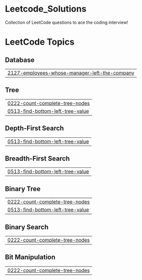 # Leetcode_Solutions
Collection of LeetCode questions to ace the coding interview! 

<!---LeetCode Topics Start-->
# LeetCode Topics
## Database
|  |
| ------- |
| [2127-employees-whose-manager-left-the-company](https://github.com/TARAK0506/LEETCODE/tree/master/2127-employees-whose-manager-left-the-company) |
## Tree
|  |
| ------- |
| [0222-count-complete-tree-nodes](https://github.com/TARAK0506/LEETCODE/tree/master/0222-count-complete-tree-nodes) |
| [0513-find-bottom-left-tree-value](https://github.com/TARAK0506/LEETCODE/tree/master/0513-find-bottom-left-tree-value) |
## Depth-First Search
|  |
| ------- |
| [0513-find-bottom-left-tree-value](https://github.com/TARAK0506/LEETCODE/tree/master/0513-find-bottom-left-tree-value) |
## Breadth-First Search
|  |
| ------- |
| [0513-find-bottom-left-tree-value](https://github.com/TARAK0506/LEETCODE/tree/master/0513-find-bottom-left-tree-value) |
## Binary Tree
|  |
| ------- |
| [0222-count-complete-tree-nodes](https://github.com/TARAK0506/LEETCODE/tree/master/0222-count-complete-tree-nodes) |
| [0513-find-bottom-left-tree-value](https://github.com/TARAK0506/LEETCODE/tree/master/0513-find-bottom-left-tree-value) |
## Binary Search
|  |
| ------- |
| [0222-count-complete-tree-nodes](https://github.com/TARAK0506/LEETCODE/tree/master/0222-count-complete-tree-nodes) |
## Bit Manipulation
|  |
| ------- |
| [0222-count-complete-tree-nodes](https://github.com/TARAK0506/LEETCODE/tree/master/0222-count-complete-tree-nodes) |
<!---LeetCode Topics End-->